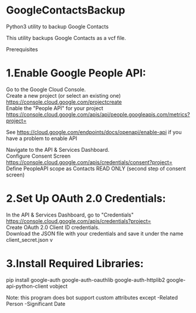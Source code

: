 # GoogleContactsBackup

Python3 utility to backup Google Contacts

This utility backups Google Contacts as a vcf file.

Prerequisites

# 1.Enable Google People API:

Go to the Google Cloud Console. <br>
Create a new project (or select an existing one) https://console.cloud.google.com/projectcreate <br>
Enable the "People API" for your project https://console.cloud.google.com/apis/api/people.googleapis.com/metrics?project= <br>

See https://cloud.google.com/endpoints/docs/openapi/enable-api if you have a problem to enable API <br>

Navigate to the API & Services Dashboard.<br>
Configure Consent Screen https://console.cloud.google.com/apis/credentials/consent?project= <br>
Define PeopleAPI scope as Contacts READ ONLY (second step of consent screen) <br>

# 2.Set Up OAuth 2.0 Credentials:

In the API & Services Dashboard, go to "Credentials" https://console.cloud.google.com/apis/credentials?project= <br>
Create OAuth 2.0 Client ID credentials.<br>
Download the JSON file with your credentials and save it under the name client_secret.json v

# 3.Install Required Libraries:

pip install google-auth google-auth-oauthlib google-auth-httplib2 google-api-python-client vobject <br>

Note: this program does bot support custom attributes except -Related Person -Significant Date <br>

